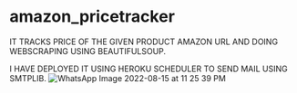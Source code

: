 # amazon_pricetracker
IT TRACKS PRICE OF THE GIVEN PRODUCT AMAZON URL AND DOING WEBSCRAPING USING BEAUTIFULSOUP.


I HAVE DEPLOYED IT USING HEROKU SCHEDULER TO SEND MAIL USING SMTPLIB.
![WhatsApp Image 2022-08-15 at 11 25 39 PM](https://user-images.githubusercontent.com/54439489/184689767-0fd8de5c-a382-4078-b244-ee7a57d444fc.jpeg)
